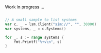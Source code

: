 Work in progress ...


```go

// A small sample to list systems
var c, _ = lsm.Client("sim://", "", 30000)
var systems, _ = c.Systems()

for _, s := range systems {
    fmt.Printf("%+v\n", s)
}
```